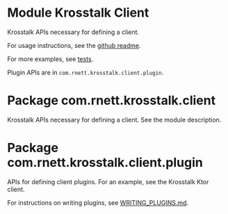 # Module Krosstalk Client

Krosstalk APIs necessary for defining a client.

For usage instructions, see the [github readme](./../../README.md#krosstalk-a-pure-kotlin-pluggable-rpc-library).

For more examples, see [tests](./../../tests).

Plugin APIs are in `com.rnett.krosstalk.client.plugin`.

# Package com.rnett.krosstalk.client

Krosstalk APIs necessary for defining a client. See the module description.

# Package com.rnett.krosstalk.client.plugin

APIs for defining client plugins. For an example, see the Krosstalk Ktor client.

For instructions on writing plugins, see [WRITING_PLUGINS.md](./../../WRITING_PLUGINS.md#writing-krosstalk-plugins).